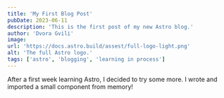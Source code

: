 ```yaml
---
title: 'My First Blog Post'
pubDate: 2023-06-11
description: 'This is the first post of my new Astro blog.'
author: 'Dvora Gvili'
image:
url: 'https://docs.astro.build/assest/full-logo-light.png'
alt: 'The full Astro logo.'
tags: ['astro', 'blogging', 'learning in process']
---
```


After a first week learning Astro, I decided to try some more. I wrote and imported a small component from memory!
